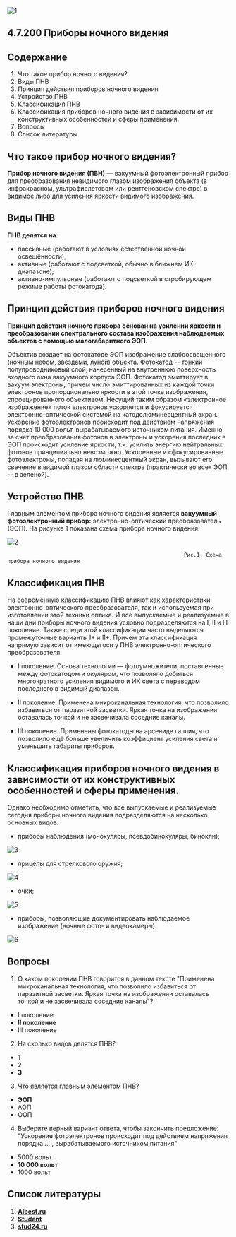![1](1.png)
## 4.7.200 Приборы ночного видения
## Содержание
1. Что такое прибор ночного видения?
2. Виды ПНВ
3. Принцип действия приборов ночного видения
4. Устройство ПНВ
5. Классификация ПНВ
6. Классификация приборов ночного  видения в зависимости  от их конструктивных особенностей и сферы  применения.
7. Вопросы
8. Список литературы

## Что такое прибор ночного видения?

**Прибор  ночного видения (ПВН)** — вакуумный фотоэлектронный прибор для преобразования невидимого глазом изображения объекта (в инфракрасном, ультрафиолетовом или рентгеновском спектре) в видимое либо для усиления яркости видимого изображения.
## Виды ПНВ
**ПНВ делятся на:**
- пассивные (работают в условиях естественной ночной освещённости);
- активные (работают с подсветкой, обычно в ближнем ИК-диапазоне);
- активно-импульсные (работают с подсветкой в стробирующем режиме работы фотокатода).

## Принцип действия приборов ночного видения
**Принцип действия ночного прибора основан на усилении яркости и преобразовании спектрального состава изображения наблюдаемых объектов с помощью малогабаритного ЭОП.**

Объектив создает на фотокатоде ЭОП изображение слабоосвещенного (ночным небом, звездами, луной) объекта. Фотокатод -- тонкий полупроводниковый слой, нанесенный на внутреннюю поверхность входного окна вакуумного корпуса ЭОП. Фотокатод эмиттирует в вакуум электроны, причем число эмиттированных из каждой точки электронов пропорционально яркости в этой точке изображения, спроецированного объективом.
Несущий таким образом «электронное изображение» поток электронов ускоряется и фокусируется электронно-оптической системой на катодолюминесцентный экран. Ускорение фотоэлектронов происходит под действием напряжения порядка 10 000 вольт, вырабатываемого источником питания. Именно за счет преобразования фотонов в электроны и ускорения последних в ЭОП происходит усиление яркости, т.к. усилить энергию нейтральных фотонов принципиально невозможно. Ускоренные и сфокусированные фотоэлектроны, попадая на люминесцентный экран, вызывают его свечение в видимой глазом области спектра (практически во всех ЭОП -- в зеленой).
## Устройство ПНВ
 Главным элементом прибора ночного  видения является **вакуумный фотоэлектронный  прибор:** электронно-оптический преобразователь (ЭОП). На рисунке 1 показана  схема прибора ночного видения.
 
 ![2](2.jpg)

                                                            Рис.1. Схема прибора ночного видения
                  
## Классификация ПНВ
На современную классификацию  ПНВ влияют как характеристики электронно-оптического  преобразователя, так и используемая при изготовлении этой техники оптика.
И все выпускаемые и реализуемые в наши дни приборы ночного видения условно подразделяются на I, II и III поколение. Также среди этой классификации часто выделяются промежуточные варианты I+ и II+. Причем эта классификация напрямую зависит от имеющегося у ПНВ электронно-оптического преобразователя.
 - I поколение.
Основа технологии — фотоумножители, поставленные между фотокатодом  и окуляром, что позволяло добиться многократного усиления видимого и  ИК света с переводом последнего в видимый диапазон.

- II поколение.
Применена микроканальная технология, что позволило избавиться от паразитной засветки. Яркая точка на изображении оставалась точкой и не засвечивала соседние каналы.

- III поколение.
Применены фотокатоды на арсениде галлия, что позволило ещё больше увеличить коэффициент усиления света и уменьшить габариты приборов.

## Классификация приборов ночного  видения в зависимости  от их конструктивных особенностей и сферы  применения.
Однако необходимо отметить, что все выпускаемые и реализуемые сегодня приборы ночного видения подразделяются на несколько основных видов:
- приборы наблюдения (монокуляры, псевдобинокуляры, бинокли);

![3](3.jpg)

- прицелы для стрелкового оружия;

![4](4.jpg)

- очки;

![5](5.jpg)

- приборы, позволяющие  документировать наблюдаемое изображение (ночные фото- и видеокамеры).

![6](6.jpg)

## Вопросы
1. О каком поколении ПНВ говорится в данном тексте "Применена микроканальная технология, что позволило избавиться от паразитной засветки. Яркая точка на изображении оставалась точкой и не засвечивала соседние каналы"?
- I поколение
- **II поколение**
- III поколение

2. На сколько видов делятся ПНВ?
- 1
- 2
- **3**

3. Что является главным элементом ПНВ?

-  **ЭОП**
- АОП
-  ООП

4. Выберите верный  вариант ответа, чтобы закончить предложение:
"Ускорение фотоэлектронов происходит под действием напряжения порядка ... , вырабатываемого источником питания"

- 5000 вольт
- **10 000 вольт**
- 1000 вольт

## Список литературы

1. **[Albest.ru](https://revolution.allbest.ru/war/00251933_0.html)** 
2. **[Student](https://student.zoomru.ru/fiz/pribory-nochnogo-videniya/205900.1677177.s1.html)**
3. **[stud24.ru](https://www.stud24.ru/technology/pribory-nochnogo-videniya-i-teplovizory/211027-617183-page1.html)**

